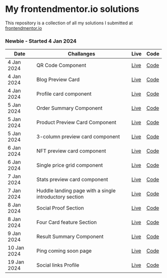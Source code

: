 # My frontendmentor.io solutions

This repository is a collection of all my solutions I submitted at [frontendmentor.io ](https://www.frontendmentor.io/)

### Newbie - Started 4 Jan 2024

| Date       | Challanges                                             | Live                                                                                              | Code                                                                                                                                                                             |
| ---------- | ------------------------------------------------------ | ------------------------------------------------------------------------------------------------- | -------------------------------------------------------------------------------------------------------------------------------------------------------------------------------- |
| 4 Jan 2024 | QR Code Component                                      | [Live](https://fancy-dasik-0d72aa.netlify.app/qr%20code%20component/)                             | [Code](https://github.com/madhavan-ts/FrontendMentors-Challenges/tree/e6c6f713554a290d06b570919c9e65f5383f1443/QR%20code%20component)                                            |
| 4 Jan 2024 | Blog Preview Card                                      | [Live](https://fancy-dasik-0d72aa.netlify.app/blog%20preview%20card/)                             | [Code](https://github.com/madhavan-ts/FrontendMentors-Challenges/tree/e6c6f713554a290d06b570919c9e65f5383f1443/Blog%20preview%20card)                                            |
| 4 Jan 2024 | Profile card component                                 | [Live](https://fancy-dasik-0d72aa.netlify.app/profile%20card%20component/)                        | [Code](https://github.com/madhavan-ts/FrontendMentors-Challenges/tree/e6c6f713554a290d06b570919c9e65f5383f1443/Profile%20card%20component)                                       |
| 5 Jan 2024 | Order Summary Component                                | [Live](https://fancy-dasik-0d72aa.netlify.app/order%20summary%20component/)                       | [Code](https://github.com/madhavan-ts/FrontendMentors-Challenges/tree/e6c6f713554a290d06b570919c9e65f5383f1443/Order%20summary%20component)                                      |
| 5 Jan 2024 | Product Preview Card Component                         | [Live](https://fancy-dasik-0d72aa.netlify.app/product%20preview%20card%20component/)              | [Code](https://github.com/madhavan-ts/FrontendMentors-Challenges/tree/e6c6f713554a290d06b570919c9e65f5383f1443/Product%20preview%20card%20component)                             |
| 5 Jan 2024 | 3-column preview card component                        | [Live](https://fancy-dasik-0d72aa.netlify.app/3%20column%20preview%20card%20component/index.html) | [Code](https://github.com/madhavan-ts/FrontendMentors-Challenges/tree/e6c6f713554a290d06b570919c9e65f5383f1443/3%20Column%20preview%20card%20component)                          |
| 6 Jan 2024 | NFT preview card component                             | [Live](https://fancy-dasik-0d72aa.netlify.app/nft%20preview%20card%20component/)                  | [Code](https://github.com/madhavan-ts/FrontendMentors-Challenges/tree/e6c6f713554a290d06b570919c9e65f5383f1443/NFT%20preview%20card%20component)                                 |
| 6 Jan 2024 | Single price grid component                            | [Live](https://fancy-dasik-0d72aa.netlify.app/single%20price%20grid%20component/)                 | [Code](https://github.com/madhavan-ts/FrontendMentors-Challenges/tree/e6c6f713554a290d06b570919c9e65f5383f1443/Single%20price%20grid%20component)                                |
| 7 Jan 2024 | Stats preview card component                           | [Live](https://fancy-dasik-0d72aa.netlify.app/stats%20preview%20card%20component/)                | [Code](https://github.com/madhavan-ts/FrontendMentors-Challenges/tree/e6c6f713554a290d06b570919c9e65f5383f1443/Stats%20preview%20card%20component)                               |
| 7 Jan 2024 | Huddle landing page with a single introductory section | [Live](https://fancy-dasik-0d72aa.netlify.app/huddle%20landing%20page%20with%20single%20introductory%20section/)                | [Code](https://github.com/madhavan-ts/FrontendMentors-Challenges/tree/e6c6f713554a290d06b570919c9e65f5383f1443/Huddle%20landing%20page%20with%20single%20introductory%20section) |
| 8 Jan 2024 | Social Proof Section                                   | [Live](https://fancy-dasik-0d72aa.netlify.app/social%20proof%20section/)                          | [Code](https://github.com/madhavan-ts/FrontendMentors-Challenges/tree/0465b1255d1ea7106b1428bf78bae7a8041de080/Social%20proof%20section)                                         |
| 8 Jan 2024 | Four Card feature Section                              | [Live](https://fancy-dasik-0d72aa.netlify.app/four%20card%20feature%20section/)                   | [Code](https://github.com/madhavan-ts/FrontendMentors-Challenges/tree/4e3242dc44d46eabb2327d18e214651f32d17c68/Four%20card%20feature%20section)                                  |
| 9 Jan 2024 | Result Summary Component                               | [Live](https://fancy-dasik-0d72aa.netlify.app/Results%20summary%20component/)                     | [Code](https://github.com/madhavan-ts/FrontendMentors-Challenges/tree/fd03e271ecc43a998ec2e0fc0ad7ee6733d49edd/Results%20summary%20component) | 
| 10 Jan 2024 | Ping coming soon page                              | [Live](https://fancy-dasik-0d72aa.netlify.app/ping%20coming%20soon%20page/)                     | [Code](https://github.com/madhavan-ts/FrontendMentors-Challenges/tree/246ae594cee2560d2bdd7d5d9732ab891e2ff6ff/Ping%20coming%20soon%20page) | 
| 19 Jan 2024 | Social  links Profile                              | [Live](https://fancy-dasik-0d72aa.netlify.app/Social%20links%20profile/)                     | [Code](https://github.com/madhavan-ts/FrontendMentors-Challenges/tree/fb15b552ec38f3780cdacbb7fcbcfc0acffe16ae/Social%20links%20profile) | 
